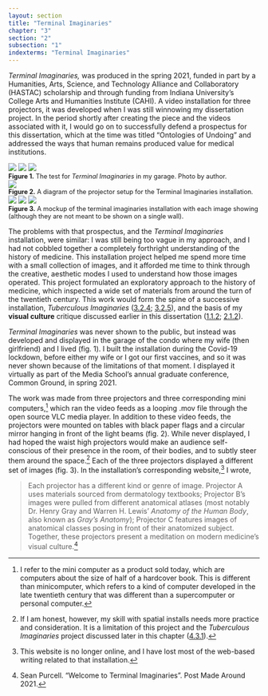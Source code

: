 ```yaml
---
layout: section
title: "Terminal Imaginaries"
chapter: "3"
section: "2"
subsection: "1"
indexterms: "Terminal Imaginaries"
---
```


<i>Terminal Imaginaries,</i> was produced in the spring 2021, funded in part by a Humanities, Arts, Science, and Technology Alliance and Collaboratory (HASTAC) scholarship and through funding from Indiana University’s College Arts and Humanities Institute (CAHI). A video installation for three projectors, it was developed when I was still winnowing my dissertation project. In the period shortly after creating the piece and the videos associated with it, I would go on to successfully defend a prospectus for this dissertation, which at the time was titled “Ontologies of Undoing” and addressed the ways that human remains produced value for medical institutions. 

<img id="terminalimaginarieslivetest" class="opaque image-large" src="{{ site.baseurl }}/assets/img/terminalimaginarieslivetest_full.jpg">

<img id="terminalimaginarieslivetest" class="transparent image-large" src="{{ site.baseurl }}/assets/img/terminalimaginarieslivetest.jpg">

<img id="terminalimaginarieslivetest" class="partially-opaque image-large" src="{{ site.baseurl }}/assets/img/terminalimaginarieslivetest_partial.jpg">

<div class="caption-font" style="font-size:.9em"><b>Figure 1.</b> The test for <i>Terminal Imaginaries</i> in my garage. Photo by author.</div>

<div class="card float-right half-width-image"><img id="terminalimaginariestopdown" src="{{ site.baseurl }}/assets/img/terminalimaginariestopdown.jpg">

<div class="caption-font" style="font-size:.9em"><b>Figure 2.</b> A diagram of the projector setup for the Terminal Imaginaries installation.</div>

<img id="terminalimaginariesallinone" class="opaque" src="{{ site.baseurl }}/assets/img/terminalimaginariesallinone_full.jpg">

<img id="terminalimaginariesallinone" class="transparent" src="{{ site.baseurl }}/assets/img/terminalimaginariesallinone.jpg">

<img id="terminalimaginariesallinone" class="partially-opaque" src="{{ site.baseurl }}/assets/img/terminalimaginariesallinone_partial.jpg">

<div class="caption-font" style="font-size:.9em"><b>Figure 3.</b>  A mockup of the terminal imaginaries installation with each image showing (although they are not meant to be shown on a single wall).</div></div>

The problems with that prospectus, and the <i>Terminal Imaginaries</i> installation, were similar: I was still being too vague in my approach, and I had not cobbled together a completely forthright understanding of the history of medicine. This installation project helped me spend more time with a small collection of images, and it afforded me time to think through the creative, aesthetic modes I used to understand how those images operated. This project formulated an exploratory approach to the history of medicine, which inspected a wide set of materials from around the turn of the twentieth century. This work would form the spine of a successive installation, <i>Tuberculous Imaginaries</i> (<a href="{{ site.baseurl }}/narrative/3_2_4">3.2.4</a>; <a href="{{ site.baseurl }}/narrative/3_2_5">3.2.5</a>), and the basis of my <span data-tooltip aria-haspopup="true" class="has-tip" data-disable-hover="false" tabindex="1" data-title="Visual culture refers to an interdisciplinary field that looks at the social construction of vision."><b>visual culture</b></span> critique discussed earlier in this dissertation (<a href="{{ site.baseurl }}/narrative/1_1_2">1.1.2</a>; <a href="{{ site.baseurl }}/narrative/2_1_2">2.1.2</a>).

<i>Terminal Imaginaries</i> was never shown to the public, but instead was developed and displayed in the garage of the condo where my wife (then girlfriend) and I lived (fig. 1). I built the installation during the Covid-19 lockdown, before either my wife or I got our first vaccines, and so it was never shown because of the limitations of that moment. I displayed it virtually as part of the Media School’s annual graduate conference, Common Ground, in spring 2021. 

The work was made from three projectors and three corresponding mini computers,[^fn1] which ran the video feeds as a looping .mov file through the open source VLC media player. In addition to these video feeds, the projectors were mounted on tables with black paper flags and a circular mirror hanging in front of the light beams (fig. 2). While never displayed, I had hoped the waist high projectors would make an audience self-conscious of their presence in the room, of their bodies, and to subtly steer them around the space.[^fn2] Each of the three projectors displayed a different set of images (fig. 3). In the installation’s corresponding website,[^fn3] I wrote, 

>Each projector has a different kind or genre of image. Projector A uses materials sourced from dermatology textbooks; Projector B’s images were pulled from different anatomical atlases (most notably Dr. Henry Gray and Warren H. Lewis’ <i>Anatomy of the Human Body</i>, also known as <i>Gray’s Anatomy</i>); Projector C features images of anatomical classes posing in front of their anatomized subject. Together, these projectors present a meditation on modern medicine’s visual culture.[^fn4]

<div class="style-divider">
 	<div class="line"></div>
</div>

[^fn1]: I refer to the mini computer as a product sold today, which are computers about the size of half of a hardcover book. This is different than minicomputer, which refers to a kind of computer developed in the late twentieth century that was different than a supercomputer or personal computer.

[^fn2]: If I am honest, however, my skill with spatial installs needs more practice and consideration. It is a limitation of this project and the <i>Tuberculous Imaginaries</i> project discussed later in this chapter (<a href="{{ site.baseurl }}/narrative/4_3_1">4.3.1</a>).

[^fn3]: This website is no longer online, and I have lost most of the web-based writing related to that installation.

[^fn4]: Sean Purcell. “Welcome to Terminal Imaginaries”. Post Made Around 2021.